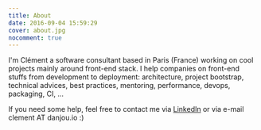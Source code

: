 ```yaml
---
title: About
date: 2016-09-04 15:59:29
cover: about.jpg
nocomment: true
---
```


I'm Clément a software consultant based&nbsp;in&nbsp;Paris&nbsp;(France) working on cool projects mainly around front-end stack.
I help companies on front-end stuffs from development to deployment: architecture, project bootstrap, technical advices, best practices, mentoring, performance, devops, packaging, CI, ...

If you need some help, feel free to contact me via [LinkedIn](https://www.linkedin.com/in/clementdanjou/) or via e-mail clement AT danjou.io :)
